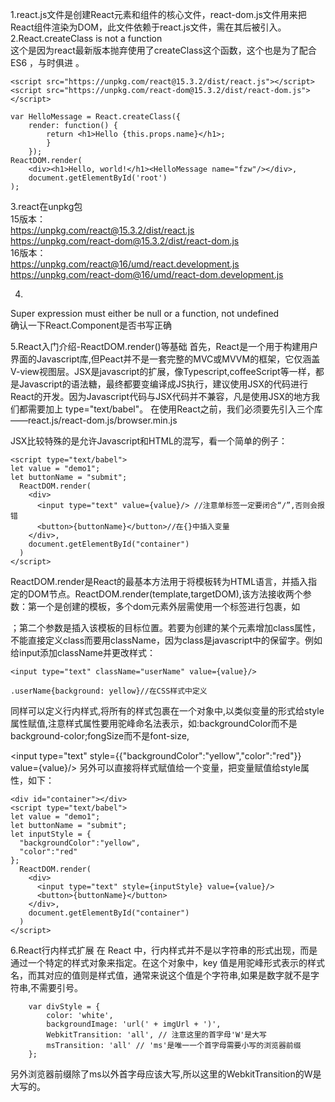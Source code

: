 1.react.js文件是创建React元素和组件的核心文件，react-dom.js文件用来把React组件渲染为DOM，此文件依赖于react.js文件，需在其后被引入。
2.React.createClass is not a function  
这个是因为react最新版本抛弃使用了createClass这个函数，这个也是为了配合ES6 ，与时俱进 。

`<script src="https://unpkg.com/react@15.3.2/dist/react.js"></script>`
`<script src="https://unpkg.com/react-dom@15.3.2/dist/react-dom.js"></script>`
  
  


	var HelloMessage = React.createClass({
    	render: function() {
        	return <h1>Hello {this.props.name}</h1>;
        	}
		});
	ReactDOM.render(
  	    <div><h1>Hello, world!</h1><HelloMessage name="fzw"/></div>,
  		document.getElementById('root')
	);

 

3.react在unpkg包   
15版本：  
https://unpkg.com/react@15.3.2/dist/react.js  
https://unpkg.com/react-dom@15.3.2/dist/react-dom.js  
16版本：  
https://unpkg.com/react@16/umd/react.development.js  
https://unpkg.com/react-dom@16/umd/react-dom.development.js

4.
Super expression must either be null or a function, not undefined  
确认一下React.Component是否书写正确

5.React入门介绍-ReactDOM.render()等基础
首先，React是一个用于构建用户界面的Javascript库,但Peact并不是一套完整的MVC或MVVM的框架，它仅涵盖V-view视图层。JSX是javascript的扩展，像Typescript,coffeeScript等一样，都是Javascript的语法糖，最终都要变编译成JS执行，建议使用JSX的代码进行React的开发。因为Javascript代码与JSX代码并不兼容，凡是使用JSX的地方我们都需要加上 type="text/babel"。
在使用React之前，我们必须要先引入三个库——react.js/react-dom.js/browser.min.js

<html>
  <head>
    <script src="../../react.js"></script>
    <script src="../../react-dom.js"></script>
    <script src="../../browser.min.js"></script>
  </head>
  <body>
  </body>
</html>
JSX比较特殊的是允许Javascript和HTML的混写，看一个简单的例子：

   <div id="container"></div>

    <script type="text/babel">
    let value = "demo1";
    let buttonName = "submit";
      ReactDOM.render(
        <div>
          <input type="text" value={value}/> //注意单标签一定要闭合“/”,否则会报错
          <button>{buttonName}</button>//在{}中插入变量
        </div>,
        document.getElementById("container")
      )
    </script>
ReactDOM.render是React的最基本方法用于将模板转为HTML语言，并插入指定的DOM节点。ReactDOM.render(template,targetDOM),该方法接收两个参数：第一个是创建的模板，多个dom元素外层需使用一个标签进行包裹，如<div>；第二个参数是插入该模板的目标位置。若要为创建的某个元素增加class属性，不能直接定义class而要用className，因为class是javascript中的保留字。例如给input添加className并更改样式：

    <input type="text" className="userName" value={value}/> 
 
    .userName{background: yellow}//在CSS样式中定义
同样可以定义行内样式,将所有的样式包裹在一个对象中,以类似变量的形式给style属性赋值,注意样式属性要用驼峰命名法表示，如:backgroundColor而不是background-color;fongSize而不是font-size,

<input type="text" style={{"backgroundColor":"yellow","color":"red"}} value={value}/> 
另外可以直接将样式赋值给一个变量，把变量赋值给style属性，如下：

    <div id="container"></div>
    <script type="text/babel">
    let value = "demo1";
    let buttonName = "submit";
    let inputStyle = {
      "backgroundColor":"yellow",
      "color":"red"
    };
      ReactDOM.render(
        <div>
          <input type="text" style={inputStyle} value={value}/> 
          <button>{buttonName}</button>
        </div>,
        document.getElementById("container")
      )
    </script>



6.React行内样式扩展
在 React 中，行内样式并不是以字符串的形式出现，而是通过一个特定的样式对象来指定。在这个对象中，key 值是用驼峰形式表示的样式名，而其对应的值则是样式值，通常来说这个值是个字符串,如果是数字就不是字符串,不需要引号。

```
	var divStyle = {
  		color: 'white',
  		backgroundImage: 'url(' + imgUrl + ')',
  		WebkitTransition: 'all', // 注意这里的首字母'W'是大写
  		msTransition: 'all' // 'ms'是唯一一个首字母需要小写的浏览器前缀
	};
```
另外浏览器前缀除了ms以外首字母应该大写,所以这里的WebkitTransition的W是大写的。